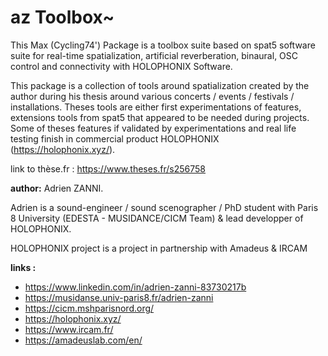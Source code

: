 # az Toolbox~

This Max (Cycling74') Package is a toolbox suite based on spat5 software suite for real-time spatialization, artificial reverberation, binaural, OSC control and connectivity with HOLOPHONIX Software.

This package is a collection of tools around spatialization created by the author during his thesis around various concerts / events / festivals / installations. Theses tools are either first experimentations of features, extensions tools from spat5 that appeared to be needed during projects. Some of theses features if validated by experimentations and real life testing finish in commercial product HOLOPHONIX (https://holophonix.xyz/).

link to thèse.fr : https://www.theses.fr/s256758

**author:** Adrien ZANNI.

Adrien is a sound-engineer / sound scenographer / PhD student with Paris 8 University (EDESTA - MUSIDANCE/CICM Team) & lead developper of HOLOPHONIX.

HOLOPHONIX project is a project in partnership with Amadeus & IRCAM

**links :**
 - https://www.linkedin.com/in/adrien-zanni-83730217b
 - https://musidanse.univ-paris8.fr/adrien-zanni
 - https://cicm.mshparisnord.org/
 - https://holophonix.xyz/
 - https://www.ircam.fr/
 - https://amadeuslab.com/en/
